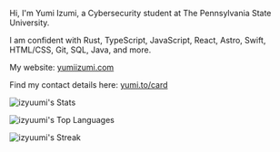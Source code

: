 Hi, I'm Yumi Izumi, a Cybersecurity student at The Pennsylvania State University.

I am confident with Rust, TypeScript, JavaScript, React, Astro, Swift, HTML/CSS, Git, SQL, Java, and more.

My website: [yumiizumi.com](https://yumiizumi.com)

Find my contact details here: [yumi.to/card](https://yumi.to/card)

![izyuumi's Stats](https://github-readme-stats.vercel.app/api?username=izyuumi&theme=vue-dark&show_icons=true&hide_border=true&count_private=true)

![izyuumi's Top Languages](https://github-readme-stats.vercel.app/api/top-langs/?username=izyuumi&theme=vue-dark&show_icons=true&hide_border=true&layout=compact)

![izyuumi's Streak](https://github-readme-streak-stats.herokuapp.com/?user=izyuumi&theme=vue-dark&hide_border=true)
